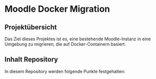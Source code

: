 # Moodle Docker Migration

## Projektübersicht
Das Ziel dieses Projektes ist es, eine bestehende Moodle-Instanz in eine Umgebung zu migrieren, die auf Docker-Containern basiert.

## Inhalt Repository
In diesem Repository werden folgende Punkte festgehalten:
